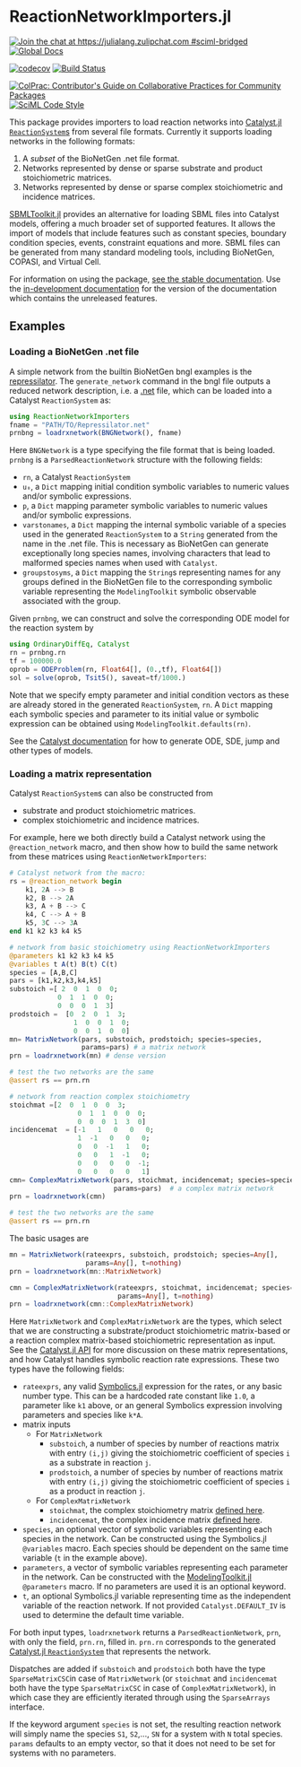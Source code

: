 # ReactionNetworkImporters.jl

[![Join the chat at https://julialang.zulipchat.com #sciml-bridged](https://img.shields.io/static/v1?label=Zulip&message=chat&color=9558b2&labelColor=389826)](https://julialang.zulipchat.com/#narrow/stream/279055-sciml-bridged)
[![Global Docs](https://img.shields.io/badge/docs-SciML-blue.svg)](https://docs.sciml.ai/ReactionNetworkImporters/stable/)

[![codecov](https://codecov.io/gh/SciML/ReactionNetworkImporters.jl/branch/master/graph/badge.svg)](https://codecov.io/gh/SciML/ReactionNetworkImporters.jl)
[![Build Status](https://github.com/SciML/ReactionNetworkImporters.jl/workflows/CI/badge.svg)](https://github.com/SciML/ReactionNetworkImporters.jl/actions?query=workflow%3ACI)

[![ColPrac: Contributor's Guide on Collaborative Practices for Community Packages](https://img.shields.io/badge/ColPrac-Contributor's%20Guide-blueviolet)](https://github.com/SciML/ColPrac)
[![SciML Code Style](https://img.shields.io/static/v1?label=code%20style&message=SciML&color=9558b2&labelColor=389826)](https://github.com/SciML/SciMLStyle)

This package provides importers to load reaction networks into
[Catalyst.jl](https://docs.sciml.ai/Catalyst/stable/)
[`ReactionSystem`s](https://docs.sciml.ai/Catalyst/stable/api/catalyst_api/#ModelingToolkit.ReactionSystem)
from several file formats. Currently it supports loading networks in the
following formats:
1. A *subset* of the BioNetGen .net file format.
2. Networks represented by dense or sparse substrate and product stoichiometric
   matrices.
3. Networks represented by dense or sparse complex stoichiometric and incidence matrices.

[SBMLToolkit.jl](https://docs.sciml.ai/SBMLToolkit/stable/) provides an
alternative for loading SBML files into Catalyst models, offering a much broader
set of supported features. It allows the import of models that include features
such as constant species, boundary condition species, events, constraint
equations and more. SBML files can be generated from many standard modeling
tools, including BioNetGen, COPASI, and Virtual Cell.

For information on using the package,
[see the stable documentation](https://docs.sciml.ai/ReactionNetworkImporters/stable/). Use the
[in-development documentation](https://docs.sciml.ai/ReactionNetworkImporters/dev/) for the version of
the documentation which contains the unreleased features.

## Examples

### Loading a BioNetGen .net file
A simple network from the builtin BioNetGen bngl examples is the
[repressilator](data/repressilator/Repressilator.bngl). The `generate_network`
command in the bngl file outputs a reduced network description, i.e. a
[.net](data/repressilator/Repressilator.net) file, which can be loaded into a
Catalyst `ReactionSystem` as:
```julia
using ReactionNetworkImporters
fname = "PATH/TO/Repressilator.net"
prnbng = loadrxnetwork(BNGNetwork(), fname)
```
Here `BNGNetwork` is a type specifying the file format that is being loaded.
`prnbng` is a `ParsedReactionNetwork` structure with the following fields:
- `rn`, a Catalyst `ReactionSystem`
- `u₀`, a `Dict` mapping initial condition symbolic variables to numeric values
  and/or symbolic expressions.
- `p`, a `Dict` mapping parameter symbolic variables to numeric values and/or
  symbolic expressions.
- `varstonames`, a `Dict` mapping the internal symbolic variable of a species
  used in the generated `ReactionSystem` to a `String` generated from the name
  in the .net file. This is necessary as BioNetGen can generate exceptionally
  long species names, involving characters that lead to malformed species names
  when used with `Catalyst`.
- `groupstosyms`, a `Dict` mapping the `String`s representing names for any
  groups defined in the BioNetGen file to the corresponding symbolic variable
  representing the `ModelingToolkit` symbolic observable associated with the
  group.

Given `prnbng`, we can construct and solve the corresponding ODE model for the
reaction system by
```julia
using OrdinaryDiffEq, Catalyst
rn = prnbng.rn
tf = 100000.0
oprob = ODEProblem(rn, Float64[], (0.,tf), Float64[])
sol = solve(oprob, Tsit5(), saveat=tf/1000.)
```
Note that we specify empty parameter and initial condition vectors as these are
already stored in the generated `ReactionSystem`, `rn`. A `Dict` mapping each
symbolic species and parameter to its initial value or symbolic expression can
be obtained using `ModelingToolkit.defaults(rn)`.

See the [Catalyst documentation](https://docs.sciml.ai/Catalyst/stable/) for how to
generate ODE, SDE, jump and other types of models.

### Loading a matrix representation
Catalyst `ReactionSystem`s can also be constructed from
- substrate and product stoichiometric matrices.
- complex stoichiometric and incidence matrices.

For example, here we both directly build a Catalyst
network using the `@reaction_network` macro, and then show how to build the same
network from these matrices using `ReactionNetworkImporters`:
```julia
# Catalyst network from the macro:
rs = @reaction_network begin
    k1, 2A --> B
    k2, B --> 2A
    k3, A + B --> C
    k4, C --> A + B
    k5, 3C --> 3A
end k1 k2 k3 k4 k5

# network from basic stoichiometry using ReactionNetworkImporters
@parameters k1 k2 k3 k4 k5
@variables t A(t) B(t) C(t)
species = [A,B,C]
pars = [k1,k2,k3,k4,k5]
substoich =[ 2  0  1  0  0;
            0  1  1  0  0;
            0  0  0  1  3]
prodstoich =  [0  2  0  1  3;
                1  0  0  1  0;
                0  0  1  0  0]
mn= MatrixNetwork(pars, substoich, prodstoich; species=species,
                  params=pars) # a matrix network
prn = loadrxnetwork(mn) # dense version

# test the two networks are the same
@assert rs == prn.rn

# network from reaction complex stoichiometry
stoichmat =[2  0  1  0  0  3;
                 0  1  1  0  0  0;
                 0  0  0  1  3  0]
incidencemat  = [-1   1   0   0   0;
                 1  -1   0   0   0;
                 0   0  -1   1   0;
                 0   0   1  -1   0;
                 0   0   0   0  -1;
                 0   0   0   0   1]
cmn= ComplexMatrixNetwork(pars, stoichmat, incidencemat; species=species,
                          params=pars)  # a complex matrix network
prn = loadrxnetwork(cmn)

# test the two networks are the same
@assert rs == prn.rn
```

The basic usages are
```julia
mn = MatrixNetwork(rateexprs, substoich, prodstoich; species=Any[],
                   params=Any[], t=nothing)
prn = loadrxnetwork(mn::MatrixNetwork)

cmn = ComplexMatrixNetwork(rateexprs, stoichmat, incidencemat; species=Any[],
                           params=Any[], t=nothing)
prn = loadrxnetwork(cmn::ComplexMatrixNetwork)
```
Here `MatrixNetwork` and `ComplexMatrixNetwork` are the types, which select that
we are constructing a substrate/product stoichiometric matrix-based or a
reaction complex matrix-based stoichiometric representation as input. See the
[Catalyst.jl API](hhttps://docs.sciml.ai/Catalyst/stable/api/catalyst_api/) for more
discussion on these matrix representations, and how Catalyst handles symbolic
reaction rate expressions. These two types have the following fields:
- `rateexprs`, any valid
  [Symbolics.jl](https://docs.sciml.ai/Symbolics/stable/) expression for
  the rates, or any basic number type. This can be a hardcoded rate constant
  like `1.0`, a parameter like `k1` above, or an general Symbolics expression
  involving parameters and species like `k*A`.
- matrix inputs
  - For `MatrixNetwork`
    - `substoich`, a number of species by number of reactions matrix with entry
      `(i,j)` giving the stoichiometric coefficient of species `i` as a
      substrate in reaction `j`.
    - `prodstoich`, a number of species by number of reactions matrix with entry
      `(i,j)` giving the stoichiometric coefficient of species `i` as a product
      in reaction `j`.
  - For `ComplexMatrixNetwork`
    - `stoichmat`, the complex stoichiometry matrix [defined
      here](https://docs.sciml.ai/Catalyst/stable/api/catalyst_api/#Catalyst.complexstoichmat).
    - `incidencemat`, the complex incidence matrix [defined
      here](https://docs.sciml.ai/Catalyst/stable/api/catalyst_api/#Catalyst.reactioncomplexes).
- `species`, an optional vector of symbolic variables representing each species
  in the network. Can be constructed using the Symbolics.jl `@variables` macro.
  Each species should be dependent on the same time variable (`t` in the example
  above).
- `parameters`, a vector of symbolic variables representing each parameter in
  the network. Can be constructed with the
  [ModelingToolkit.jl](https://docs.sciml.ai/ModelingToolkit/stable/)
  `@parameters` macro. If no parameters are used it is an optional keyword.
- `t`, an optional Symbolics.jl variable representing time as the independent
  variable of the reaction network. If not provided `Catalyst.DEFAULT_IV` is
  used to determine the default time variable.

For both input types, `loadrxnetwork` returns a `ParsedReactionNetwork`, `prn`,
with only the field, `prn.rn`, filled in. `prn.rn` corresponds to the generated
[Catalyst.jl
`ReactionSystem`](https://docs.sciml.ai/Catalyst/stable/api/catalyst_api/#Catalyst.ReactionSystem)
that represents the network.

Dispatches are added if `substoich` and `prodstoich` both have the type
`SparseMatrixCSC`in case of `MatrixNetwork` (or `stoichmat` and `incidencemat`
both have the type `SparseMatrixCSC` in case of `ComplexMatrixNetwork`), in
which case they are efficiently iterated through using the `SparseArrays`
interface.

If the keyword argument `species` is not set, the resulting reaction network
will simply name the species `S1`, `S2`,..., `SN` for a system with `N` total
species. `params` defaults to an empty vector, so that it does not need to be
set for systems with no parameters.

<!-- ### Loading a RSSA format network file
As the licensing is unclear we can not redistribute any example RSSA formatted networks. They can be downloaded from the model collection link listed above. Assuming you've saved both a reaction network file and corresponding initial condition file, they can be loaded as
```julia
initialconditionf = "PATH/TO/FILE"
networkf = "PATH/TO/FILE"
rssarn = loadrxnetwork(RSSANetwork(), "RSSARxSys", initialconditionf, networkf)
```
Here `RSSANetwork` specifies the type of the file to parse, and `RSSARxSys` gives the type of the generated `reaction_network`. `rssarn` is again a `ParsedReactionNetwork`, but only the `rn` and `u₀` fields will now be relevant (the remaining fields will be set to `nothing`). -->
